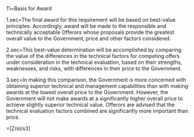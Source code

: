 Ti=Basis for Award

1.sec=The final award for this requirement will be based on best-value principles. Accordingly, award will be made to the responsible and technically acceptable Offerors whose proposals provide the greatest overall value to the Government, price and other factors considered.

2.sec=This best-value determination will be accomplished by comparing the value of the differences in the technical factors for competing offers under consideration in the technical evaluation, based on their strengths, weaknesses, and risks, with differences in their price to the Government.

3.sec=In making this comparison, the Government is more concerned with obtaining superior technical and management capabilities than with making awards at the lowest overall price to the Government. However, the Government will not make awards at a significantly higher overall price to achieve slightly superior technical value. Offerors are advised that the technical evaluation factors combined are significantly more important than price.

=[Z/ol/s3]

